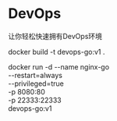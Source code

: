 # DevOps
让你轻松快速拥有DevOps环境


docker build -t devops-go:v1 .

docker run -d --name nginx-go \
    --restart=always \
    --privileged=true \
    -p 8080:80 \
    -p 22333:22333 \
    devops-go:v1
